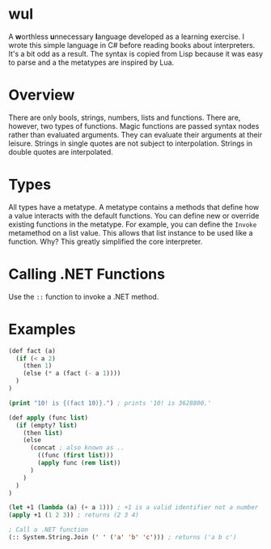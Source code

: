 wul
========
A **w**orthless **u**nnecessary **l**anguage developed as a learning exercise. I wrote this simple language in C# before reading books about interpreters. It's a bit odd as a result. The syntax is copied from Lisp because it was easy to parse and a the metatypes are inspired by Lua. 

Overview
========
There are only bools, strings, numbers, lists and functions. There are, however, two types of functions. Magic functions are passed syntax nodes rather than evaluated arguments. 
They can evaluate their arguments at their leisure. Strings in single quotes are not subject to interpolation. Strings in double quotes are interpolated. 

Types
=========
All types have a metatype. A metatype contains a methods that define how a value interacts with the default functions. You can define new or override existing functions in the metatype. For example, you can define the `Invoke` metamethod on a list value. This allows that list instance to be used like a function. Why? This greatly simplified the core interpreter.


Calling .NET Functions
======================
Use the `::` function to invoke a .NET method. 

Examples
=======
```lisp
(def fact (a) 
  (if (< a 2) 
    (then 1)
    (else (* a (fact (- a 1))))
  )
)

(print "10! is {(fact 10)}.") ; prints '10! is 3628800.'
```

```lisp
(def apply (func list)
  (if (empty? list) 
    (then list) 
    (else 
      (concat ; also known as ..
        ((func (first list))) 
        (apply func (rem list))
      )
    )
  )
)

(let +1 (lambda (a) (+ a 1))) ; +1 is a valid identifier not a number
(apply +1 (1 2 3)) ; returns (2 3 4)
```

```lisp
; Call a .NET function
(:: System.String.Join (' ' ('a' 'b' 'c'))) ; returns ('a b c')
```